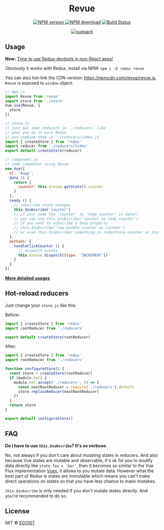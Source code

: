 <h1 align="center">Revue</h1>

<p align="center">
  <a href="https://www.npmjs.com/package/revue">
    <img src="https://camo.githubusercontent.com/b145895dcb12693255d3b4b371446ea6b73fa357/68747470733a2f2f696d672e736869656c64732e696f2f6e706d2f762f72657675652e737667" alt="NPM version" style="max-width:100%;">
  </a>
  <a href="https://www.npmjs.com/package/revue">
    <img src="https://camo.githubusercontent.com/49a99ffd8da7a0793e1d648f859792e9b1db45fa/68747470733a2f2f696d672e736869656c64732e696f2f6e706d2f646d2f72657675652e737667" alt="NPM download" style="max-width:100%;"></a>
  <a href="https://semaphoreci.com/egoist/revue">
    <img src="https://camo.githubusercontent.com/76d2c0872d04fb30683774e965ed8c717959ef77/68747470733a2f2f73656d6170686f726563692e636f6d2f6170692f76312f70726f6a656374732f39383639643839662d313632312d343831332d386331362d3663663065373465623862622f3633333038322f62616467652e737667" alt="Build Status" style="max-width:100%;">
  </a>
</p>

<p align="center">
  <a href="https://github.com/egoist/vuepack">
    <img src="https://cloud.githubusercontent.com/assets/8784712/11776407/cb9d0838-a281-11e5-8d75-c6b2a7c9978f.png" alt="vuepack">
  </a>
</p>

## Usage

**New:** [Time to use Redux-devtools in non-React apps!](https://github.com/egoist/redux-devtools-script)

Obviously it works with Redux, install via NPM: `npm i -D redux revue`

You can also hot-link the CDN version: https://npmcdn.com/revue/revue.js, `Revue` is exposed to `window` object.

```javascript
// App.js
import Revue from 'revue'
import store from './store'
Vue.use(Revue, {
  store
})

// store.js
// just put some reducers in `./reducers` like
// what you do in pure Redux
// and combine them in `./reducers/index.js`
import { createStore } from 'redux'
import reducer from './reducers/index'
export default createStore(reducer)

// component.js
// some component using Revue
new Vue({
  el: '#app',
  data () {
    return {
      counter: this.$revue.getState().counter
    }
  },
  ready () {
    // subscribe state changes
    this.$subscribe('counter')
    // if your name the 'counter' to 'temp_counter' in data()
    // you can use this.$subscribe('counter as temp_counter')
    // if you want to subscribe a deep property
    // this.$subscribe('top.middle.counter as counter')
    // or even this.$subscribe('something.in.reduxStore.counter as instance.somewhere.counter')
  },
  methods: {
    handleClickCounter () {
      // dispatch events
      this.$revue.dispatch({type: 'INCREMENT'})
    }
  }
})
```

[**More detailed usages**](/src)

## Hot-reload reducers

Just change your `store.js` like this:

Before:

```javascript
import { createStore } from 'redux'
import rootReducer from './reducers'

export default createStore(rootReducer)
```

After:

```javascript
import { createStore } from 'redux'
import rootReducer from './reducers'

function configureStore() {
  const store = createStore(rootReducer)
  if (module.hot) {
    module.hot.accept('./reducers', () => {
      const nextRootReducer = require('./reducers').default
      store.replaceReducer(nextRootReducer)
    })
  }
  return store
}

export default configureStore()
```

## FAQ

**Do I have to use `this.$subscribe`? It's so verbose.**

No, not always if you don't care about mutating states in reducers. And also because Vue states are mutable and observable, it's ok for you to modify data directly like `state.foo = 'bar'`, then it becomes so similar to the Vue Flux implementation [Vuex](https://github.com/vuejs/vuex), it allows to you mutate data. However what the best part of Redux is states are immutable which means you can't make direct operations on states so that you have less chance to make mistakes.

`this.$subscribe` is only needed if you don't mutate states directly. And you're recommended to do so.

## License

MIT &copy; [EGOIST](https://github.com/egoist)
